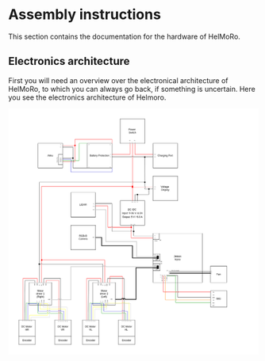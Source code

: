 # Assembly instructions

This section contains the documentation for the hardware of HelMoRo.

## Electronics architecture

First you will need an overview over the electronical architecture of HelMoRo, to which you can always go back, if something is uncertain.
Here you see the electronics architecture of Helmoro.

![Electronical architecture](helmoro_electronical_architecture.png)
